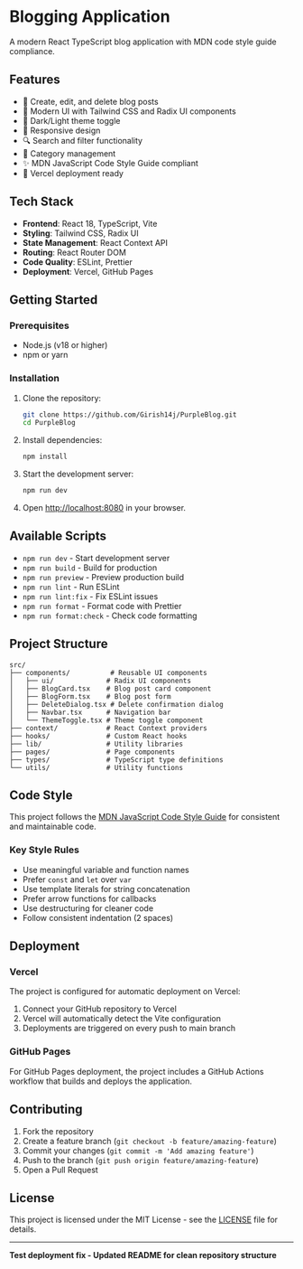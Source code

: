 # Blogging Application

A modern React TypeScript blog application with MDN code style guide compliance.

## Features

- 📝 Create, edit, and delete blog posts
- 🎨 Modern UI with Tailwind CSS and Radix UI components
- 🌙 Dark/Light theme toggle
- 📱 Responsive design
- 🔍 Search and filter functionality
- 📂 Category management
- ✨ MDN JavaScript Code Style Guide compliant
- 🚀 Vercel deployment ready

## Tech Stack

- **Frontend**: React 18, TypeScript, Vite
- **Styling**: Tailwind CSS, Radix UI
- **State Management**: React Context API
- **Routing**: React Router DOM
- **Code Quality**: ESLint, Prettier
- **Deployment**: Vercel, GitHub Pages

## Getting Started

### Prerequisites

- Node.js (v18 or higher)
- npm or yarn

### Installation

1. Clone the repository:
   ```bash
   git clone https://github.com/Girish14j/PurpleBlog.git
   cd PurpleBlog
   ```

2. Install dependencies:
   ```bash
   npm install
   ```

3. Start the development server:
   ```bash
   npm run dev
   ```

4. Open [http://localhost:8080](http://localhost:8080) in your browser.

## Available Scripts

- `npm run dev` - Start development server
- `npm run build` - Build for production
- `npm run preview` - Preview production build
- `npm run lint` - Run ESLint
- `npm run lint:fix` - Fix ESLint issues
- `npm run format` - Format code with Prettier
- `npm run format:check` - Check code formatting

## Project Structure

```
src/
├── components/          # Reusable UI components
│   ├── ui/             # Radix UI components
│   ├── BlogCard.tsx    # Blog post card component
│   ├── BlogForm.tsx    # Blog post form
│   ├── DeleteDialog.tsx # Delete confirmation dialog
│   ├── Navbar.tsx      # Navigation bar
│   └── ThemeToggle.tsx # Theme toggle component
├── context/            # React Context providers
├── hooks/              # Custom React hooks
├── lib/                # Utility libraries
├── pages/              # Page components
├── types/              # TypeScript type definitions
└── utils/              # Utility functions
```

## Code Style

This project follows the [MDN JavaScript Code Style Guide](https://developer.mozilla.org/en-US/docs/MDN/Writing_guidelines/Writing_style_guide/Code_style_guide/JavaScript) for consistent and maintainable code.

### Key Style Rules

- Use meaningful variable and function names
- Prefer `const` and `let` over `var`
- Use template literals for string concatenation
- Prefer arrow functions for callbacks
- Use destructuring for cleaner code
- Follow consistent indentation (2 spaces)

## Deployment

### Vercel

The project is configured for automatic deployment on Vercel:

1. Connect your GitHub repository to Vercel
2. Vercel will automatically detect the Vite configuration
3. Deployments are triggered on every push to main branch

### GitHub Pages

For GitHub Pages deployment, the project includes a GitHub Actions workflow that builds and deploys the application.

## Contributing

1. Fork the repository
2. Create a feature branch (`git checkout -b feature/amazing-feature`)
3. Commit your changes (`git commit -m 'Add amazing feature'`)
4. Push to the branch (`git push origin feature/amazing-feature`)
5. Open a Pull Request

## License

This project is licensed under the MIT License - see the [LICENSE](LICENSE) file for details.

---

**Test deployment fix - Updated README for clean repository structure**
